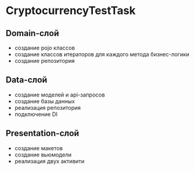 # CryptocurrencyTestTask
## Domain-слой
- создание pojo классов
- создание классов итераторов для каждого метода бизнес-логики
- создание репозитория
## Data-слой
- создание моделей и api-запросов
- создание базы данных
- реализация репозитория
- подключение DI
## Presentation-слой
- создание макетов
- создание вьюмодели
- реализация двух активити 
